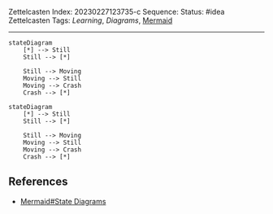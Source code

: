 Zettelcasten Index: 20230227123735-c
Sequence:
Status: #idea
Zettelcasten Tags: *Learning*, *Diagrams*, [Mermaid](Mermaid.md)

---

````
stateDiagram
    [*] --> Still
    Still --> [*]

    Still --> Moving
    Moving --> Still
    Moving --> Crash
    Crash --> [*]
````

````mermaid
stateDiagram
    [*] --> Still
    Still --> [*]

    Still --> Moving
    Moving --> Still
    Moving --> Crash
    Crash --> [*]
````

## References

* [Mermaid#State Diagrams](../references/Mermaid.md)
